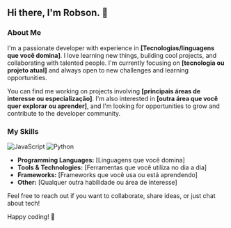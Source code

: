 ## Hi there, I'm Robson. 👋

<!--
**[SeuNome]/[SeuNome]** is a ✨ _special_ ✨ repository because its `README.md` (this file) appears on your GitHub profile.

Here are some ideas to get you started:

- 🔭 I’m currently working on improving my skills in **[Tecnologias que está aprendendo ou projetos em andamento]**.
- 🌱 I’m currently learning **[Tecnologia ou linguagem que está aprendendo no momento]**.
- 👯 I’m looking to collaborate on **[Projetos de código aberto, desenvolvimento de apps, etc.]**.
- 🤔 I’m looking for help with **[Tecnologias ou desafios específicos que você está enfrentando]**.
- 💬 Ask me about **[Tecnologia que você domina ou tema que você é entusiasta]**.
- 📫 How to reach me: [Seu e-mail ou link para redes sociais profissionais como LinkedIn, Twitter, etc.].
- 😄 Pronouns: **[Seus pronomes, se quiser incluir]**.
- ⚡ Fun fact: **[Uma curiosidade sobre você, como hobbies ou algo interessante]**.
-->

### About Me

I'm a passionate developer with experience in **[Tecnologias/linguagens que você domina]**. I love learning new things, building cool projects, and collaborating with talented people. I'm currently focusing on **[tecnologia ou projeto atual]** and always open to new challenges and learning opportunities. 

You can find me working on projects involving **[principais áreas de interesse ou especialização]**. I'm also interested in **[outra área que você quer explorar ou aprender]**, and I'm looking for opportunities to grow and contribute to the developer community.

### My Skills
![JavaScript](https://img.shields.io/badge/JavaScript-ffcc00?style=flat&logo=javascript&logoColor=black) 
![Python](https://img.shields.io/badge/Python-3776AB?style=flat&logo=python&logoColor=white)
- **Programming Languages:** [Linguagens que você domina]
- **Tools & Technologies:** [Ferramentas que você utiliza no dia a dia]
- **Frameworks:** [Frameworks que você usa ou está aprendendo]
- **Other:** [Qualquer outra habilidade ou área de interesse]

Feel free to reach out if you want to collaborate, share ideas, or just chat about tech!

Happy coding! 🚀
